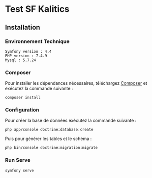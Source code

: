 
Test SF Kalitics
========================


Installation
----------------------------------

### Environnement Technique

    Symfony version : 4.4
    PHP version : 7.4.9
    Mysql : 5.7.24 

    
### Composer


Pour installer les dépendances nécessaires, téléchargez [Composer](https://getcomposer.org/)
 et exécutez la commande suivante :

    composer install


### Configuration


Pour créer la base de données exécutez la commande  suivante :

    php app/console doctrine:database:create

Puis pour générer les tables et le schéma :

    php bin/console doctrine:migration:migrate

### Run Serve

    symfony serve




